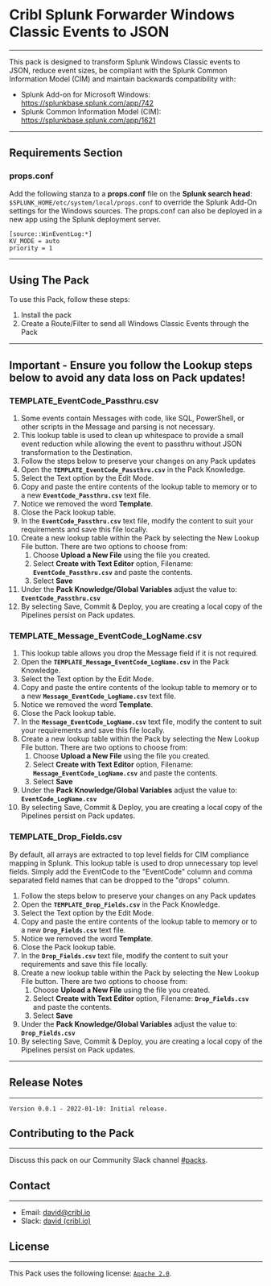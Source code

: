 # **Cribl Splunk Forwarder Windows Classic Events to JSON**
----

This pack is designed to transform Splunk Windows Classic events to JSON, reduce event sizes, be compliant with the Splunk Common Information Model (CIM) and maintain backwards compatibility with:

* Splunk Add-on for Microsoft Windows: https://splunkbase.splunk.com/app/742
* Splunk Common Information Model (CIM): https://splunkbase.splunk.com/app/1621

---
## **Requirements Section**

### **props.conf**

Add the following stanza to a **props.conf** file on the **Splunk search head**: `$SPLUNK_HOME/etc/system/local/props.conf` to override the Splunk Add-On settings for the Windows sources.  The props.conf can also be deployed in a new app using the Splunk deployment server.

```
[source::WinEventLog:*]
KV_MODE = auto
priority = 1
```
---
## **Using The Pack**
To use this Pack, follow these steps:

1. Install the pack
2. Create a Route/Filter to send all Windows Classic Events through the Pack

---
## **Important - Ensure you follow the Lookup steps below to avoid any data loss on Pack updates!**

### **TEMPLATE_EventCode_Passthru.csv**
1. Some events contain Messages with code, like SQL, PowerShell, or other scripts in the Message and parsing is not necessary.
1. This lookup table is used to clean up whitespace to provide a small event reduction while allowing the event to passthru without JSON transformation to the Destination.
1. Follow the steps below to preserve your changes on any Pack updates
1. Open the **`TEMPLATE_EventCode_Passthru.csv`** in the Pack Knowledge.
1. Select the Text option by the Edit Mode.
1. Copy and paste the entire contents of the lookup table to memory or to a new **`EventCode_Passthru.csv`** text file.
1. Notice we removed the word **Template**.
1. Close the Pack lookup table.
1. In the **`EventCode_Passthru.csv`** text file, modify the content to suit your requirements and save this file locally.
1. Create a new lookup table within the Pack by selecting the New Lookup File button.  There are two options to choose from:
	1. Choose **Upload a New File** using the file you created.
	1. Select **Create with Text Editor** option, Filename: **`EventCode_Passthru.csv`** and paste the contents.
	1. Select **Save**
1. Under the **Pack Knowledge/Global Variables** adjust the value to: **`EventCode_Passthru.csv`**
1. By selecting Save, Commit & Deploy, you are creating a local copy of the Pipelines persist on Pack updates.

### **TEMPLATE_Message_EventCode_LogName.csv**
1. This lookup table allows you drop the Message field if it is not required.
1. Open the **`TEMPLATE_Message_EventCode_LogName.csv`** in the Pack Knowledge.
1. Select the Text option by the Edit Mode.
1. Copy and paste the entire contents of the lookup table to memory or to a new **`Message_EventCode_LogName.csv`** text file.
1. Notice we removed the word **Template**.
1. Close the Pack lookup table.
1. In the **`Message_EventCode_LogName.csv`** text file, modify the content to suit your requirements and save this file locally.
1. Create a new lookup table within the Pack by selecting the New Lookup File button.  There are two options to choose from:
	1. Choose **Upload a New File** using the file you created.
	1. Select **Create with Text Editor** option, Filename: **`Message_EventCode_LogName.csv`** and paste the contents.
	1. Select **Save**
1. Under the **Pack Knowledge/Global Variables** adjust the value to: **`EventCode_LogName.csv`**
1. By selecting Save, Commit & Deploy, you are creating a local copy of the Pipelines persist on Pack updates.

### **TEMPLATE_Drop_Fields.csv**
By default, all arrays are extracted to top level fields for CIM compliance mapping in Splunk.
This lookup table is used to drop unnecessary top level fields.
Simply add the EventCode to the "EventCode" column and comma separated field names that can be dropped to the "drops" column.
1. Follow the steps below to preserve your changes on any Pack updates
1. Open the **`TEMPLATE_Drop_Fields.csv`** in the Pack Knowledge.
1. Select the Text option by the Edit Mode.
1. Copy and paste the entire contents of the lookup table to memory or to a new **`Drop_Fields.csv`** text file.
1. Notice we removed the word **Template**.
1. Close the Pack lookup table.
1. In the **`Drop_Fields.csv`** text file, modify the content to suit your requirements and save this file locally.
1. Create a new lookup table within the Pack by selecting the New Lookup File button.  There are two options to choose from:
	1. Choose **Upload a New File** using the file you created.
	1. Select **Create with Text Editor** option, Filename: **`Drop_Fields.csv`** and paste the contents.
	1. Select **Save**
1. Under the **Pack Knowledge/Global Variables** adjust the value to: **`Drop_Fields.csv`**
1. By selecting Save, Commit & Deploy, you are creating a local copy of the Pipelines persist on Pack updates.

---
## **Release Notes**
---
```
Version 0.0.1 - 2022-01-10: Initial release.
```
## **Contributing to the Pack**
---
Discuss this pack on our Community Slack channel [#packs](https://cribl-community.slack.com/archives/C021UP7ETM3).

## **Contact**
---
* Email: <david@cribl.io>
* Slack: [david (cribl.io)](https://cribl-community.slack.com/team/U01C35EMQ01)

## **License**
---
This Pack uses the following license: [`Apache 2.0`](https://github.com/criblio/appscope/blob/master/LICENSE).
